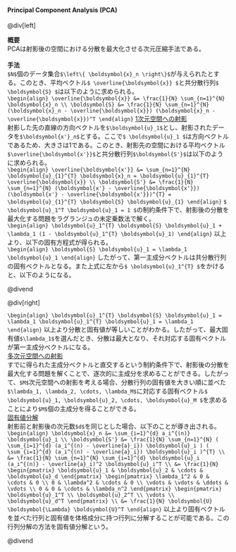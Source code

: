 #### Principal Component Analysis (PCA)

@div[left]

__概要__<br>
PCAは射影後の空間における分散を最大化させる次元圧縮手法である。<br>
<br>
__手法__<br>
`$N$`個のデータ集合`$\left\{ \boldsymbol{x}_n \right\}$`が与えられたとする。このとき、平均ベクトル`$ \overline{\boldsymbol{x}} $`と共分散行列`$ \boldsymbol{S} $`は以下のように求められる。<br>
`\begin{align} \overline{\boldsymbol{x}} &= \frac{1}{N} \sum_{n=1}^{N} \boldsymbol{x}_n \\ \boldsymbol{S} &= \frac{1}{N} \sum_{n=1}^{N} (\boldsymbol{x}_n - \overline{\boldsymbol{x}}) (\boldsymbol{x}_n - \overline{\boldsymbol{x}})^T \end{align}`
<u>1次元空間への射影</u><br>
射影した先の直線の方向ベクトルを`$\boldsymbol{u}_1$`とし、射影されたデータを`$\boldsymbol{x'}_n$`とする。ここで`$ \boldsymbol{u}_1 $`は方向ベクトルであるため、大きさは1である。このとき、射影先の空間における平均ベクトル`$\overline{\boldsymbol{x'}}$`と共分散行列`$\boldsymbol{S'}$`は以下のように求められる。<br>
`\begin{align} \overline{\boldsymbol{x'}} &= \sum_{n=1}^{N} \boldsymbol{u}_{1}^{T} \boldsymbol{x}_n = \boldsymbol{u}_{1}^{T} \overline{\boldsymbol{x}} \\ \boldsymbol{S'} &= \frac{1}{N} \sum_{n=1}^{N} (\boldsymbol{x'} - \overline{\boldsymbol{x'}}) (\boldsymbol{x'} - \overline{\boldsymbol{x'}})^{T} = \boldsymbol{u}_{1}^{T} \boldsymbol{S} \boldsymbol{u}_{1} \end{align}`
`$ \boldsymbol{u}_1^T \boldsymbol{u}_1 = 1 $`の制約条件下で、射影後の分散を最大化する問題をラグランジュの未定乗数法で解く。<br>
`\begin{align} \boldsymbol{u}_1^{T} \boldsymbol{S} \boldsymbol{u}_1 + \lambda_1 (1 - \boldsymbol{u}_1^{T} \boldsymbol{u}_1) \end{align}`
以上より、以下の固有方程式が得られる。<br>
`\begin{align} \boldsymbol{S} \boldsymbol{u}_1 = \lambda_1 \boldsymbol{u}_1 \end{align}`
したがって、第一主成分ベクトルは共分散行列の固有ベクトルとなる。また上式に左から`$ \boldsymbol{u}_1^{T} $`をかけると、以下のようになる。

@divend

@div[right]

`\begin{align} \boldsymbol{u}_1^{T} \boldsymbol{S} \boldsymbol{u}_1 = \lambda_1 \boldsymbol{u}_1^{T} \boldsymbol{u}_1 = \lambda_1 \end{align}`
以上より分散と固有値が等しいことがわかる。したがって、最大固有値`$\lambda_1$`を選んだとき、分散は最大となり、それ対応する固有ベクトルが第一主成分ベクトルになる。<br>
<u>多次元空間への射影</u><br>
すでに得られた主成分ベクトルと直交するという制約条件下で、射影後の分散を最大化する問題を解くことで、逐次的に主成分を求めることができる。したがって、`$M$`次元空間への射影を考える場合、分散行列の固有値を大きい順に並べた`$\lambda_1, \lambda_2, \cdots, \lambda_M$`に対応する固有ベクトル`$ \boldsymbol{u}_1, \boldsymbol{u}_2, \cdots, \boldsymbol{u}_M $`を求めることにより`$M$`個の主成分を得ることができる。<br>
<u>固有値分解</u><br>
射影前と射影後の次元数`$d$`を同じとした場合、以下のことが導き出される。<br>
`\begin{align} \boldsymbol{x}_n &= \sum_{i=1}^{d} a_i^{(n)} \boldsymbol{u}_i \\ \boldsymbol{S'} &= \frac{1}{N} \sum_{n=1}^{N} ( \sum_{i=1}^{d} (a_i^{(n) - \overline{a}_i}) \boldsymbol{u}_i ) ( \sum_{i=1}^{d} (a_i^{(n) - \overline{a}_i}) \boldsymbol{u}_i )^{T} \\ &= \frac{1}{N} \sum_{n=1}^{N} \sum_{i=1}^{d} \boldsymbol{u}_i  (a_i^{(n)} - \overline{a}_i)^2 \boldsymbol{u}_i^T \\ &= \frac{1}{N} \begin{pmatrix} \boldsymbol{u}_1 & \boldsymbol{u}_2 & \cdots & \boldsymbol{u}_d \end{pmatrix} \begin{pmatrix} \lambda_1^2 & 0 & \cdots & 0 \\ 0 & \lambda^2 & \cdots & 0 \\ \vdots & \vdots & \ddots & \vdots \\ 0 & 0 & \cdots & \lambda_n^2 \end{pmatrix} \begin{pmatrix} \boldsymbol{u}_1^T \\ \boldsymbol{u}_2^T \\ \vdots \\ \boldsymbol{u}_d^T \end{pmatrix} \\ &= \frac{1}{N} \boldsymbol{U} \boldsymbol{\Lambda} \boldsymbol{U}^T \end{align}`
以上より固有ベクトルを並べた行列と固有値を体格成分に持つ行列に分解することが可能である。この行列分解の方法を固有値分解という。

@divend

